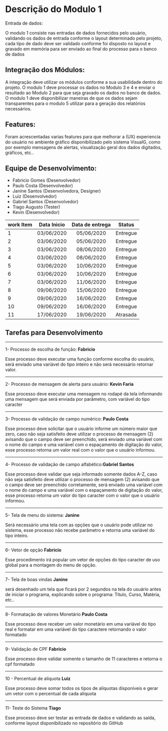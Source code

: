 # Descrição do Modulo 1
Entrada de dados:

O modulo 1 consiste nas entradas de dados fornecidos pelo usuário, validando os dados de
entrada conforme o layout determinado pelo projeto, cada tipo de dado deve ser validado
conforme foi disposto no layout e gravado em memória para ser enviado ao final do processo
para o banco de dados

## Integração dos Módulos:

A integração deve utilizar os módulos conforme a sua usabilidade dentro do projeto.
O modulo 1 deve processar os dados no Modulo 3 e 4 e enviar o resultado ao Modulo 2 para que seja gravado os dados no banco de dados.
O modulo 1 deve disponibilizar maneiras de que os dados sejam transparentes para o modulo 5 utilizar para a geração dos relatórios necessários.

## Features:
Foram acrescentadas varias features para que melhorar a (UX) experiencia do usuário no ambiente gráfico disponibilizado pelo sistema VisualG, como por exemplo mensagens de alertas, visualização geral dos dados digitados, gráficos, etc..

## Equipe de Desenvolvimento:
- Fabricio Gomes (Desenvolvedor)
- Paulo Costa (Desenvolvedor)
- Janine Santos (Desenvolvedora, Designer)
- Luiz (Desenvolvedor)
- Gabriel Santos (Desenvolvedor)
- Tiago Augusto (Tester)
- Kevin (Desenvolvedor)

| work Item  | Data Inicio | Data de entrega |Status |
| --- |  :---: |  :---: | ---|
|1 |03/06/2020| 05/06/2020|Entregue|
|2 |03/06/2020| 05/06/2020| Entregue|
|3 |03/06/2020| 08/06/2020| Entregue|
|4 |03/06/2020| 08/06/2020| Entregue|
|5 |03/06/2020| 10/06/2020| Entregue|
|6 |03/06/2020| 10/06/2020| Entregue|
|7 |03/06/2020| 11/06/2020| Entregue|
|8 |09/06/2020| 15/06/2020| Entregue|
|9 |09/06/2020| 16/06/2020| Entregue|
|10 |09/06/2020| 16/06/2020| Entregue|
|11 |17/06/2020| 19/06/2020| Atrasada|

## Tarefas para Desenvolvimento
___
1- Processo de escolha de função: **Fabricio**

Esse processo deve executar uma função conforme escolha do usuário, será enviado uma variável do tipo inteiro e não será necessário retornar valor.
___
2- Processo de mensagem de alerta para usuário: **Kevin Faria**

 Esse processo deve executar uma mensagem no rodapé da tela informando uma mensagem que será enviada por parâmetro, com variável do tipo caracter 
___
3- Processo de validação de campo numérico: **Paulo Costa**

 Esse processo deve solicitar que o usuário informe um número maior que zero, caso não seja satisfeito deve utilizar o processo de mensagem (2) avisando que o campo deve ser preenchido, será enviado  uma variável com o nome do campo e uma variável com o espaçamento de digitação do valor, esse processo retorna um valor real com o valor que o usuário informou.
___
4- Processo de validação de campo alfabético:**Gabriel Santos**

Esse processo deve validar que seja informado somente dados A-Z, caso não seja satisfeito deve utilizar o processo de mensagem (2) avisando que o campo deve ser preenchido corretamente,  será enviado  uma variável com o nome do campo e uma variável com o espaçamento de digitação do valor, esse processo retorna um valor do tipo caracter com o valor que o usuário informou. 
___
5- Tela de menu do sistema: **Janine**

Será necessário uma tela com as opções que o usuário pode utilizar no sistema, esse processo não recebe parâmetro e retorna uma variável do tipo inteiro.
___
6- Vetor de opção **Fabricio**

Esse procedimento irá popular um vetor de opções do tipo caracter de uso global para a montagem do menu de opção.
___
7- Tela de boas vindas **Janine**

será desenhado um tela que ficará por 2 segundos na tela do usuário antes de iniciar o programa, explicando sobre o programa: Título, Curso, Matéria, etc.. 
___

8- Formatação de valores Monetário **Paulo Costa**

Esse processo deve receber um valor monetário em uma variável do tipo real e formatar em uma variável do tipo caractere retornando o valor formatado 
___

9- Validação de CPF **Fabricio**

Esse processo deve validar somente o tamanho de 11 caracteres e retorna o cpf formatado
___
10 - Percentual de alíquota **Luiz**

Esse processo deve somar todos os tipos de alíquotas disponíveis e gerar um vetor com o percentual de cada alíquota
___
11- Teste do Sistema **Tiago** 

Esse processo deve ser testar as entrada de dados e validando as saída, conforme layout disponibilizado no repositório do GitHub
